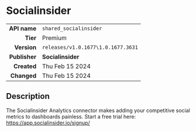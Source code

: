 # Socialinsider
| | |
|-:|-|
|**API name**|`shared_socialinsider`|
|**Tier**|Premium|
|**Version**|`releases/v1.0.1677\1.0.1677.3631`|
|**Publisher**|**Socialinsider**|
|**Created**|Thu Feb 15 2024|
|**Changed**|Thu Feb 15 2024|

## Description
The Socialinsider Analytics connector makes adding your competitive social metrics to dashboards painless. Start a free trial here: https://app.socialinsider.io/signup/
